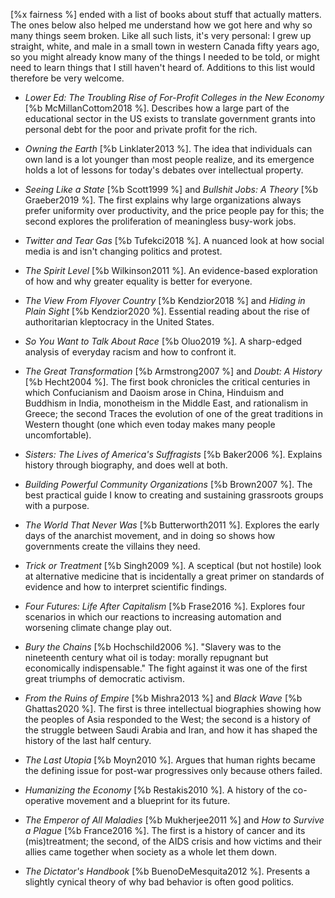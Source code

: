 [%x fairness %] ended with a list of books about stuff that actually
matters.  The ones below also helped me understand how we got here and why so
many things seem broken.  Like all such lists, it's very personal: I grew up
straight, white, and male in a small town in western Canada fifty years ago, so
you might already know many of the things I needed to be told, or might need to
learn things that I still haven't heard of.  Additions to this list would
therefore be very welcome.

-   *Lower Ed: The Troubling Rise of For-Profit Colleges in the New Economy*
    [%b McMillanCottom2018 %].  Describes how a large part of the
    educational sector in the US exists to translate government grants into
    personal debt for the poor and private profit for the rich.

-   *Owning the Earth* [%b Linklater2013 %].  The idea that individuals can
    own land is a lot younger than most people realize, and its emergence holds
    a lot of lessons for today's debates over intellectual property.

-   *Seeing Like a State* [%b Scott1999 %] and *Bullshit Jobs: A Theory*
    [%b Graeber2019 %].  The first explains why large organizations always
    prefer uniformity over productivity, and the price people pay for this; the
    second explores the proliferation of meaningless busy-work jobs.

-   *Twitter and Tear Gas* [%b Tufekci2018 %].  A nuanced look at how social
    media is and isn't changing politics and protest.

-   *The Spirit Level* [%b Wilkinson2011 %].  An evidence-based exploration
    of how and why greater equality is better for everyone.

-   *The View From Flyover Country* [%b Kendzior2018 %] and *Hiding in Plain
    Sight* [%b Kendzior2020 %].  Essential reading about the rise of
    authoritarian kleptocracy in the United States.

-   *So You Want to Talk About Race* [%b Oluo2019 %].  A sharp-edged
    analysis of everyday racism and how to confront it.

-   *The Great Transformation* [%b Armstrong2007 %] and *Doubt: A History*
    [%b Hecht2004 %].  The first book chronicles the critical centuries in
    which Confucianism and Daoism arose in China, Hinduism and Buddhism in
    India, monotheism in the Middle East, and rationalism in Greece; the second
    Traces the evolution of one of the great traditions in Western thought (one
    which even today makes many people uncomfortable).

-   *Sisters: The Lives of America's Suffragists* [%b Baker2006 %].
    Explains history through biography, and does well at both.

-   *Building Powerful Community Organizations* [%b Brown2007 %].  The best
    practical guide I know to creating and sustaining grassroots groups with a
    purpose.

-   *The World That Never Was* [%b Butterworth2011 %].  Explores the early
    days of the anarchist movement, and in doing so shows how governments create
    the villains they need.

-   *Trick or Treatment* [%b Singh2009 %].  A sceptical (but not hostile)
    look at alternative medicine that is incidentally a great primer on
    standards of evidence and how to interpret scientific findings.

-   *Four Futures: Life After Capitalism* [%b Frase2016 %].  Explores four
    scenarios in which our reactions to increasing automation and worsening
    climate change play out.

-   *Bury the Chains* [%b Hochschild2006 %].  "Slavery was to the nineteenth
    century what oil is today: morally repugnant but economically
    indispensable."  The fight against it was one of the first great triumphs of
    democratic activism.

-   *From the Ruins of Empire* [%b Mishra2013 %] and *Black Wave*
    [%b Ghattas2020 %].  The first is three intellectual biographies
    showing how the peoples of Asia responded to the West; the second is a
    history of the struggle between Saudi Arabia and Iran, and how it has shaped
    the history of the last half century.

-   *The Last Utopia* [%b Moyn2010 %].  Argues that human rights became the
    defining issue for post-war progressives only because others failed.

-   *Humanizing the Economy* [%b Restakis2010 %].  A history of the
    co-operative movement and a blueprint for its future.

-   *The Emperor of All Maladies* [%b Mukherjee2011 %] and *How to Survive a
    Plague* [%b France2016 %].  The first is a history of cancer and its
    (mis)treatment; the second, of the AIDS crisis and how victims and their
    allies came together when society as a whole let them down.

-   *The Dictator's Handbook* [%b BuenoDeMesquita2012 %].  Presents a
    slightly cynical theory of why bad behavior is often good politics.

